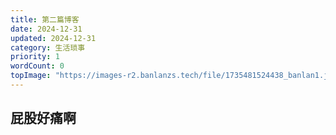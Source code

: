 ```yaml
---
title: 第二篇博客
date: 2024-12-31
updated: 2024-12-31
category: 生活琐事
priority: 1
wordCount: 0
topImage: "https://images-r2.banlanzs.tech/file/1735481524438_banlan1.jpg"  # 在这里填入顶部图片的URL
---
```


## 屁股好痛啊